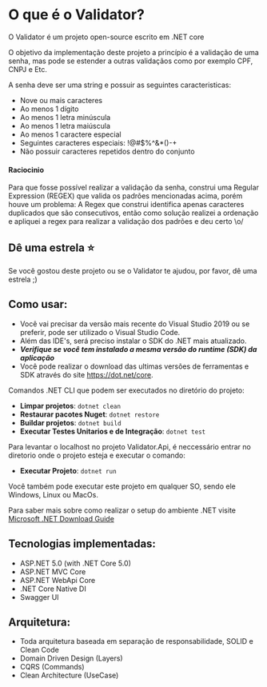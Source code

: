 O que é o Validator?
=====================
O Validator é um projeto open-source escrito em .NET core

O objetivo da implementação deste projeto a princípio é a validação de uma senha, mas pode se estender a outras validaçãos como por exemplo CPF, CNPJ e Etc. 

A senha deve ser uma string e possuir as seguintes caracteristicas:

- Nove ou mais caracteres
- Ao menos 1 dígito
- Ao menos 1 letra minúscula
- Ao menos 1 letra maiúscula
- Ao menos 1 caractere especial
- Seguintes caracteres especiais: !@#$%^&*()-+
- Não possuir caracteres repetidos dentro do conjunto

#### Raciocinio
Para que fosse possível realizar a validação da senha, construi uma Regular Expression (REGEX) que valida os padrões mencionadas acima, porém houve um problema:
A Regex que construi identifica apenas caracteres duplicados que são consecutivos, então como solução realizei a ordenação e apliquei a regex para realizar a validação dos padrões e deu certo \o/

## Dê uma estrela :star:
Se você gostou deste projeto ou se o Validator te ajudou, por favor, dê uma estrela ;)

## Como usar:
- Você vai precisar da versão mais recente do Visual Studio 2019 ou se preferir, pode ser utilizado o Visual Studio Code.
- Além das IDE's, será preciso instalar o SDK do .NET mais atualizado.
- ***Verifique se você tem instalado a mesma versão do runtime (SDK) da aplicação***
- Você pode realizar o download das ultimas versões de ferramentas e SDK através do site https://dot.net/core.

Comandos .NET CLI que podem ser executados no diretório do projeto:
- **Limpar projetos**: ```dotnet clean```
- **Restaurar pacotes Nuget**: ```dotnet restore```
- **Buildar projetos**: ```dotnet build```
- **Executar Testes Unitarios e de Integração**: ```dotnet test```

Para levantar o localhost no projeto Validator.Api, é neccessário entrar no diretorio onde o projeto esteja e executar o comando:
- **Executar Projeto**: ```dotnet run```

Você também pode executar este projeto em qualquer SO, sendo ele Windows, Linux ou MacOs.

Para saber mais sobre como realizar o setup do ambiente .NET visite [Microsoft .NET Download Guide](https://www.microsoft.com/net/download) 

## Tecnologias implementadas:
- ASP.NET 5.0 (with .NET Core 5.0)
- ASP.NET MVC Core 
- ASP.NET WebApi Core
- .NET Core Native DI
- Swagger UI

## Arquitetura:
- Toda arquitetura baseada em separação de responsabilidade, SOLID e Clean Code
- Domain Driven Design (Layers)
- CQRS (Commands)
- Clean Architecture (UseCase)